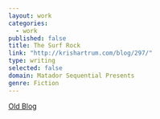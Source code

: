 ```yaml
---
layout: work
categories: 
  - work
published: false
title: The Surf Rock
link: "http://krishartrum.com/blog/297/"
type: writing
selected: false
domain: Matador Sequential Presents
genre: Fiction
---
```


[Old Blog](http://krishartrum.com/blog/297/)